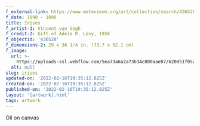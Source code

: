 ```yaml
---
f_external-link: https://www.metmuseum.org/art/collection/search/436528
f_date: 1890 - 1890
title: Irises
f_artist-3: Vincent van Gogh
f_credit-2: Gift of Adele R. Levy, 1958
f_objectid: '436528'
f_dimensions-2: 29 x 36 1/4 in. (73.7 x 92.1 cm)
f_image:
  url: >-
    https://uploads-ssl.webflow.com/5ea73a6a2a73b34c800aae87/620d51f05a454c506c95e501_DP346474.jpeg
  alt: null
slug: irises
updated-on: '2022-02-16T19:35:12.825Z'
created-on: '2022-02-16T19:35:12.825Z'
published-on: '2022-02-16T19:35:12.825Z'
layout: '[artwork].html'
tags: artwork
---
```


Oil on canvas

